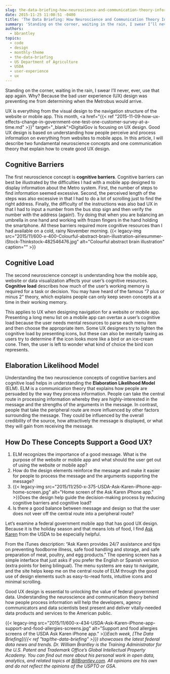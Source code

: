 ```yaml
---
slug: the-data-briefing-how-neuroscience-and-communication-theory-inform-good-user-experience-design
date: 2015-11-25 11:00:51 -0400
title: 'The Data Briefing: How Neuroscience and Communication Theory Inform Good User Experience Design'
summary: 'Standing on the corner, waiting in the rain, I swear I’ll never, ever, use that app again. Why? Because the bad user experience (UX) design was preventing me from determining when the Metrobus would arrive. UX is everything from the visual design to the navigation structure of the website or mobile app. This month, DigitalGov'
authors:
  - bbrantley
topics:
  - code
  - design
  - monthly-theme
  - the-data-briefing
  - US Department of Agriculture
  - USDA
  - user-experience
  - ux
---
```


Standing on the corner, waiting in the rain, I swear I’ll never, ever, use that app again. Why? Because the bad user experience (UX) design was preventing me from determining when the Metrobus would arrive.

UX is everything from the visual design to the navigation structure of the website or mobile app. This month, <a href="{{< ref "2015-11-09-how-ux-effects-change-in-government-one-test-one-customer-survey-at-a-time.md" >}}" target="_blank">DigitalGov is focusing on UX design.</a> Good UX design is based on understanding how people perceive and process information on everything from websites to mobile apps. In this article, I will describe two fundamental neuroscience concepts and one communication theory that explain how to create good UX design.

## Cognitive Barriers

The first neuroscience concept is **cognitive barriers**. Cognitive barriers can best be illustrated by the difficulties I had with a mobile app designed to display information about the Metro system. First, the number of steps to find information seemed excessive. Second, the perceived length of the steps was also excessive in that I had to do a lot of scrolling just to find the right address. Finally, the difficulty of the instructions was also bad UX in that I had to input a number from the bus stop sign and then verify the number with the address (again!). Try doing that when you are balancing an umbrella in one hand and working with frozen fingers in the hand holding the smartphone. All these barriers required more cognitive resources than I had available on a cold, rainy November morning. {{< legacy-img src="2015/11/600-x-400-Colourful-abstract-brain-illustration-airiesummer-iStock-Thinkstock-482546476.jpg" alt="Colourful abstract brain illustration" caption="" >}} 

## Cognitive Load

The second neuroscience concept is understanding how the mobile app, website or data visualization affects your user’s cognitive resources. **Cognitive load** describes how much of the user’s working memory is required for a task or decision. You may have heard of the famous “7 plus or minus 2” theory, which explains people can only keep seven concepts at a time in their working memory.

This applies to UX when designing navigation for a website or mobile app. Presenting a long menu list on a mobile app can overtax a user’s cognitive load because the user needs mental resources to parse each menu item and then choose the appropriate item. Some UX designers try to lighten the cognitive load by presenting icons, but these can also be mentally taxing as users try to determine if the icon looks more like a bird or an ice-cream cone. Then, the user is left to wonder what kind of choice the bird icon represents.

## Elaboration Likelihood Model

Understanding the two neuroscience concepts of cognitive barriers and cognitive load helps in understanding the **Elaboration Likelihood Model** (ELM). ELM is a communication theory that explains how people are persuaded by the way they process information. People can take the central route in processing information whereby they are highly-interested in the message and the strengths of the arguments in the message. In contrast, people that take the peripheral route are more influenced by other factors surrounding the message. They could be influenced by the overall credibility of the source, how attractively the message is displayed, or what they will gain from receiving the message.

## How Do These Concepts Support a Good UX?

  1. ELM recognizes the importance of a good message. What is the purpose of the website or mobile app and what should the user get out of using the website or mobile app?
  2. How do the design elements reinforce the message and make it easier for people to process the message and the arguments supporting the message?
  3. {{< legacy-img src="2015/11/250-x-375-USDA-Ask-Karen-iPhone-app-home-screen.jpg" alt="Home screen of the Ask Karen iPhone app." >}}Does the design help guide the decision-making process by reducing cognitive barriers and cognitive load?
  4. Is there a good balance between message and design so that the user does not veer off the central route into a peripheral route?

Let&#8217;s examine a federal government mobile app that has good UX design. Because it is the holiday season and that means lots of food, I find <a href="https://itunes.apple.com/us/app/ask-karen-from-usda/id439084571?mt=8" target="_blank">Ask Karen</a> from the USDA to be especially helpful.

From the iTunes description: “Ask Karen provides 24/7 assistance and tips on preventing foodborne illness, safe food handling and storage, and safe preparation of meat, poultry, and egg products.” The opening screen has a simple interface that just asks if you prefer the English or Spanish version (extra points for being bilingual). The menu systems are easy to navigate, and the site helps keep me on the central route of ELM through the good use of design elements such as easy-to-read fonts, intuitive icons and minimal scrolling.

Good UX design is essential to unlocking the value of federal government data. Understanding the neuroscience and communication theory behind how people process information will help the developers, agency communicators and data scientists best present and deliver vitally-needed data products and services to the American public.

{{< legacy-img src="2015/11/600-x-434-USDA-Ask-Karen-iPhone-app-support-and-food-allergies-screens.jpg" alt="Support and food allergies screens of the USDA Ask Karen iPhone app." >}}_Each week, [The Data Briefing]({{< ref "tag/the-data-briefing" >}}) showcases the latest federal data news and trends._
_Dr. William Brantley is the Training Administrator for the U.S. Patent and Trademark Office’s Global Intellectual Property Academy. You can find out more about his personal work in open data, analytics, and related topics at [BillBrantley.com](http://billbrantley.com/). All opinions are his own and do not reflect the opinions of the USPTO or GSA._